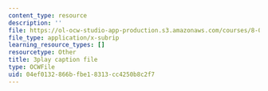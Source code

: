 ```yaml
---
content_type: resource
description: ''
file: https://ol-ocw-studio-app-production.s3.amazonaws.com/courses/8-01sc-classical-mechanics-fall-2016/04ef0132866bfbe18313cc4250b8c2f7_63U4_OxohOw.srt
file_type: application/x-subrip
learning_resource_types: []
resourcetype: Other
title: 3play caption file
type: OCWFile
uid: 04ef0132-866b-fbe1-8313-cc4250b8c2f7
---
```

